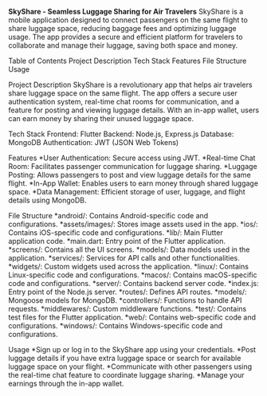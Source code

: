 **SkyShare - Seamless Luggage Sharing for Air Travelers**
SkyShare is a mobile application designed to connect passengers on the same flight to share luggage space, reducing baggage fees and optimizing luggage usage. The app provides a secure and efficient platform for travelers to collaborate and manage their luggage, saving both space and money.

Table of Contents
Project Description
Tech Stack
Features
File Structure
Usage

Project Description
SkyShare is a revolutionary app that helps air travelers share luggage space on the same flight. The app offers a secure user authentication system, real-time chat rooms for communication, and a feature for posting and viewing luggage details. With an in-app wallet, users can earn money by sharing their unused luggage space.

Tech Stack
Frontend: Flutter
Backend: Node.js, Express.js
Database: MongoDB
Authentication: JWT (JSON Web Tokens)

Features
*User Authentication: Secure access using JWT.
*Real-time Chat Room: Facilitates passenger communication for luggage sharing.
*Luggage Posting: Allows passengers to post and view luggage details for the same flight.
*In-App Wallet: Enables users to earn money through shared luggage space.
*Data Management: Efficient storage of user, luggage, and flight details using MongoDB.

File Structure
*android/: Contains Android-specific code and configurations.
*assets/images/: Stores image assets used in the app.
*ios/: Contains iOS-specific code and configurations.
*lib/: Main Flutter application code.
*main.dart: Entry point of the Flutter application.
*screens/: Contains all the UI screens.
*models/: Data models used in the application.
*services/: Services for API calls and other functionalities.
*widgets/: Custom widgets used across the application.
*linux/: Contains Linux-specific code and configurations.
*macos/: Contains macOS-specific code and configurations.
*server/: Contains backend server code.
*index.js: Entry point of the Node.js server.
*routes/: Defines API routes.
*models/: Mongoose models for MongoDB.
*controllers/: Functions to handle API requests.
*middlewares/: Custom middleware functions.
*test/: Contains test files for the Flutter application.
*web/: Contains web-specific code and configurations.
*windows/: Contains Windows-specific code and configurations.

Usage
*Sign up or log in to the SkyShare app using your credentials.
*Post luggage details if you have extra luggage space or search for available luggage space on your flight.
*Communicate with other passengers using the real-time chat feature to coordinate luggage sharing.
*Manage your earnings through the in-app wallet.

